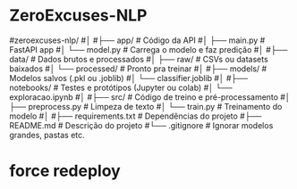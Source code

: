 # ZeroExcuses-NLP

#zeroexcuses-nlp/
#│
#├── app/                  # Código da API
#│   ├── main.py           # FastAPI app
#│   └── model.py          # Carrega o modelo e faz predição
#│
#├── data/                 # Dados brutos e processados
#│   ├── raw/              # CSVs ou datasets baixados
#│   └── processed/        # Pronto pra treinar
#│
#├── models/               # Modelos salvos (.pkl ou .joblib)
#│   └── classifier.joblib
#│
#├── notebooks/            # Testes e protótipos (Jupyter ou colab)
#│   └── exploracao.ipynb
#│
#├── src/                  # Código de treino e pré-processamento
#│   ├── preprocess.py     # Limpeza de texto
#│   └── train.py          # Treinamento do modelo
#│
#├── requirements.txt      # Dependências do projeto
#├── README.md             # Descrição do projeto
#└── .gitignore            # Ignorar modelos grandes, pastas etc.
# force redeploy
